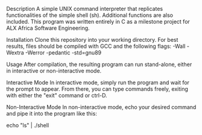 Description
A simple UNIX command interpreter that replicates functionalities of the simple shell (sh). Additional functions are also included. This program was written entirely in C as a milestone project for ALX Africa Software Engineering.

Installation
Clone this repository into your working directory. For best results, files should be compiled with GCC and the following flags: -Wall -Wextra -Werror -pedantic -std=gnu89

Usage
After compilation, the resulting program can run stand-alone, either in interactive or non-interactive mode.

Interactive Mode
In interactive mode, simply run the program and wait for the prompt to appear. From there, you can type commands freely, exiting with either the "exit" command or ctrl-D.

Non-Interactive Mode
In non-interactive mode, echo your desired command and pipe it into the program like this:

echo "ls" | ./shell
